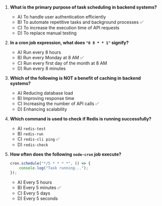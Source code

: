 

1. **What is the primary purpose of task scheduling in backend systems?**  
   - A) To handle user authentication efficiently  
   - B) To automate repetitive tasks and background processes ✅  
   - C) To increase the execution time of API requests  
   - D) To replace manual testing  

2. **In a cron job expression, what does `"0 8 * * 1"` signify?**  
   - A) Run every 8 hours  
   - B) Run every Monday at 8 AM ✅  
   - C) Run every first day of the month at 8 AM  
   - D) Run every 8 minutes  

3. **Which of the following is NOT a benefit of caching in backend systems?**  
   - A) Reducing database load  
   - B) Improving response time  
   - C) Increasing the number of API calls ✅  
   - D) Enhancing scalability  

4. **Which command is used to check if Redis is running successfully?**  
   - A) `redis-test`  
   - B) `redis-run`  
   - C) `redis-cli ping` ✅  
   - D) `redis-check`  

5. **How often does the following `node-cron` job execute?**  
   ```javascript
   cron.schedule("*/5 * * * *", () => {
       console.log("Task running...");
   });
   ```
   - A) Every 5 hours  
   - B) Every 5 minutes ✅  
   - C) Every 5 days  
   - D) Every 5 seconds  


